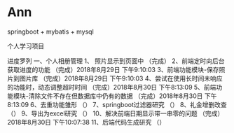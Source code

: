 # Ann
springboot + mybatis + mysql

个人学习项目

进度罗列
	一、个人相册管理
		1、 照片显示到页面中						（完成）
		2、前端定时向后台获取进度的功能				（完成）2018年8月29日 下午9:10:03
		3、前端功能模块-保存照片到图片库				（完成）2018年8月29日 下午9:10:03
		4、尝试在使用长时间未响应的功能时，动态调整超时时间	（完成）2018年8月30日 下午8:13:09
		5、前端功能模块-清除文件不存在但数据库中仍有的数据	（完成）2018年8月30日 下午8:13:09
		6、去重功能雏形							（）
		7、springboot过滤器研究					（）
		8、礼金增删改查							（）
		9、导出为excel研究						（）
		10、解决前端日期显示带一串零的问题				（完成）2018年8月30日 下午10:07:38
		11、后端代码生成研究						（）
		
